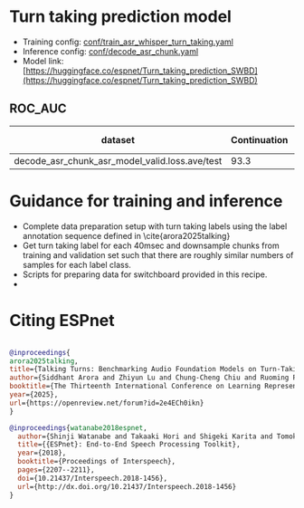 # Turn taking prediction model

- Training config: [conf/train_asr_whisper_turn_taking.yaml](conf/train_asr_whisper_turn_taking.yaml)
- Inference config: [conf/decode_asr_chunk.yaml](conf/decode_asr_chunk.yaml)
- Model link: [https://huggingface.co/espnet/Turn_taking_prediction_SWBD](https://huggingface.co/espnet/Turn_taking_prediction_SWBD)

## ROC_AUC

|dataset|Continuation|Backchannel|Turn change|Interruption|Silence|Overall|
|---|---|---|---|---|---|---|
|decode_asr_chunk_asr_model_valid.loss.ave/test|93.3|89.4|90.8|91.3|95.1|92.0|

# Guidance for training and inference

- Complete data preparation setup with turn taking labels using the label annotation sequence defined in \cite{arora2025talking}
- Get turn taking label for each 40msec and downsample chunks from training and validation set such that there are roughly similar numbers of samples for each label class.
- Scripts for preparing data for switchboard provided in this recipe.
-



# Citing ESPnet

```BibTex

@inproceedings{
arora2025talking,
title={Talking Turns: Benchmarking Audio Foundation Models on Turn-Taking Dynamics},
author={Siddhant Arora and Zhiyun Lu and Chung-Cheng Chiu and Ruoming Pang and Shinji Watanabe},
booktitle={The Thirteenth International Conference on Learning Representations},
year={2025},
url={https://openreview.net/forum?id=2e4ECh0ikn}
}

@inproceedings{watanabe2018espnet,
  author={Shinji Watanabe and Takaaki Hori and Shigeki Karita and Tomoki Hayashi and Jiro Nishitoba and Yuya Unno and Nelson Yalta and Jahn Heymann and Matthew Wiesner and Nanxin Chen and Adithya Renduchintala and Tsubasa Ochiai},
  title={{ESPnet}: End-to-End Speech Processing Toolkit},
  year={2018},
  booktitle={Proceedings of Interspeech},
  pages={2207--2211},
  doi={10.21437/Interspeech.2018-1456},
  url={http://dx.doi.org/10.21437/Interspeech.2018-1456}
}

```
